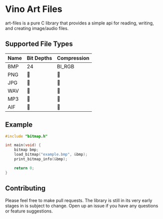 ﻿# Vino Art Files
art-files is a pure C library that provides a simple api for reading, writing, and creating image/audio files.

## Supported File Types
| Name | Bit Depths | Compression |
| ----- | ----- | ----- |
| BMP | 24 | BI_RGB |
| PNG | 🚧 | 🚧 |
| JPG | 🚧 | 🚧 |
| WAV | 🚧 | 🚧 |
| MP3 | 🚧 | 🚧 |
| AIF | 🚧 | 🚧 |

## Example
```c
#include "bitmap.h"

int main(void) {
	bitmap bmp;
	load_bitmap("example.bmp", &bmp);
	print_bitmap_info(&bmp);

	return 0;
}
```

## Contributing
Please feel free to make pull requests. The library is still in its very early stages in is subject to change. Open up an issue if you have any questions or feature suggestions.
